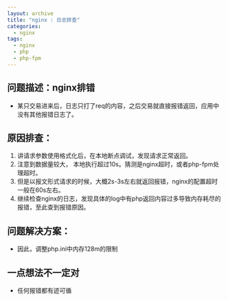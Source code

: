 ```yaml
---
layout: archive
title: "nginx : 日志排查"
categories:
  - nginx
tags:
  - nginx
  - php
  - php-fpm
---
```

## 问题描述：nginx排错

* 某只交易进来后，日志只打了req的内容，之后交易就直接报错返回，应用中没有其他报错日志了。

## 原因排查：
1. 讲请求参数使用格式化后，在本地断点调试，发现请求正常返回。
2. 注意到数据量较大， 本地执行超过10s。猜测是nginx超时，或者php-fpm处理超时。
3. 但是以报文形式请求的时候，大概2s-3s左右就返回报错，nginx的配置超时一般在60s左右。
4. 继续检查nginx的日志，发现具体的log中有php返回内容过多导致内存耗尽的报错，至此查到报错原因。

## 问题解决方案：
* 因此，调整php.ini中内存128m的限制

## 一点想法不一定对
* 任何报错都有迹可循